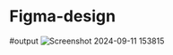 # Figma-design

#output
![Screenshot 2024-09-11 153815](https://github.com/user-attachments/assets/6e96e471-7197-4ed0-a7f7-8b63e4402c91)
